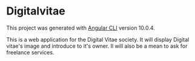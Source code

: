 # Digitalvitae

This project was generated with [Angular CLI](https://github.com/angular/angular-cli) version 10.0.4.

This is a web application for the Digital Vitae society. It will display Digital vitae's image and introduce to it's owner. Il will also be a mean to ask for freelance services.



